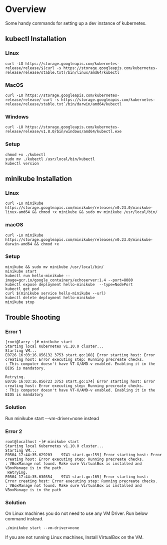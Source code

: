 # Overview
Some handy commands for setting up a dev instance of kubernetes.

## kubectl Installation
### Linux
```
curl -LO https://storage.googleapis.com/kubernetes-release/release/$(curl -s https://storage.googleapis.com/kubernetes-release/release/stable.txt)/bin/linux/amd64/kubectl
```

### MacOS 
``` 
curl -LO https://storage.googleapis.com/kubernetes-release/release/`curl -s https://storage.googleapis.com/kubernetes-release/release/stable.txt`/bin/darwin/amd64/kubectl
```

### Windows 
``` 
curl -LO https://storage.googleapis.com/kubernetes-release/release/v1.8.0/bin/windows/amd64/kubectl.exe
```

### Setup
```
chmod +x ./kubectl
sudo mv ./kubectl /usr/local/bin/kubectl
kubectl version
```

## minikube Installation
### Linux 
```
curl -Lo minikube https://storage.googleapis.com/minikube/releases/v0.23.0/minikube-linux-amd64 && chmod +x minikube && sudo mv minikube /usr/local/bin/
```

### macOS 
``` 
curl -Lo minikube https://storage.googleapis.com/minikube/releases/v0.23.0/minikube-darwin-amd64 && chmod +x 
```

### Setup
```
minikube && sudo mv minikube /usr/local/bin/
minikube start
kubectl run hello-minikube --image=gcr.io/google_containers/echoserver:1.4 --port=8080
kubectl expose deployment hello-minikube  --type=NodePort
kubectl get pod
curl $(minikube service hello-minikube --url)
kubectl delete deployment hello-minikube
minikube stop
```

## Trouble Shooting
### Error 1
```
[root@larry ~]# minikube start
Starting local Kubernetes v1.10.0 cluster...
Starting VM...
E0726 16:03:16.856132 3753 start.go:168] Error starting host: Error creating host: Error executing step: Running precreate checks.
: This computer doesn't have VT-X/AMD-v enabled. Enabling it in the BIOS is mandatory.
 
Retrying.
E0726 16:03:16.856723 3753 start.go:174] Error starting host: Error creating host: Error executing step: Running precreate checks.
: This computer doesn't have VT-X/AMD-v enabled. Enabling it in the BIOS is mandatory
```
### Solution
Run minikube start --vm-driver=none instead

### Error 2
```
root@localhost ~]# minikube start
Starting local Kubernetes v1.10.0 cluster...
Starting VM...
E0504 17:44:35.629203    9741 start.go:159] Error starting host: Error creating host: Error executing step: Running precreate checks.
: VBoxManage not found. Make sure VirtualBox is installed and VBoxManage is in the path.
 Retrying.
E0504 17:44:35.630354    9741 start.go:165] Error starting host:  Error creating host: Error executing step: Running precreate checks.
: VBoxManage not found. Make sure VirtualBox is installed and VBoxManage is in the path
```

### Solution
On Linux machines you do not need to use any VM Driver.
Run below command instead.
```
./minikube start --vm-driver=none
```
If you are not running Linux machines, Install VirtualBox on the VM.
